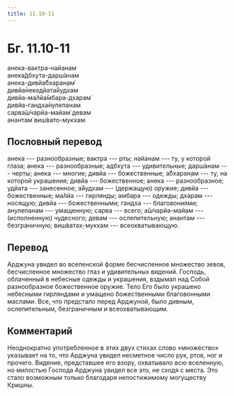 ```yaml
---
title: 11.10-11
---
```


# Бг. 11.10-11
анека-вактра-найанам<br/>
анека̄дбхута-дарш́анам<br/>
анека-дивйа̄бхаран̣ам̇<br/>
дивйа̄некодйата̄йудхам<br/>
дивйа-ма̄лйа̄мбара-дхарам̇<br/>
дивйа-гандха̄нулепанам<br/>
сарва̄ш́чарйа-майам̇ девам<br/>
анантам̇ виш́вато-мукхам
## Пословный перевод

анека --- разнообразные; вактра --- рты; найанам --- ту, у которой
глаза; анека --- разнообразные; адбхута --- удивительные; дарш́анам ---
черты; анека --- многие; дивйа --- божественные; а̄бхаран̣ам --- ту, на
которой украшения; дивйа --- божественное; анека --- разнообразное;
удйата --- занесенное; а̄йудхам --- (держащую) оружие; дивйа ---
божественные; ма̄лйа --- гирлянды; амбара --- одежды; дхарам --- носящую;
дивйа --- божественными; гандха --- благовониями; анулепанам ---
умащенную; сарва --- всего; а̄ш́чарйа-майам --- (исполненную) чудесного;
девам --- ослепительную; анантам --- безграничную; виш́ватах̣-мукхам ---
всеохватывающую.

## Перевод

Арджуна увидел во вселенской форме бесчисленное множество зевов,
бесчисленное множество глаз и удивительных видений. Господь, облаченный
в небесные одежды и украшения, вздымал над Собой разнообразное
божественное оружие. Тело Его было украшено небесными гирляндами и
умащено божественными благовонными маслами. Все, что предстало перед
Арджуной, было дивным, ослепительным, безграничным и всеохватывающим.

## Комментарий

Неоднократно употребленное в этих двух стихах слово «множество»
указывает на то, что Арджуна увидел несметное число рук, ртов, ног и
прочего. Видение, представшее его взору, охватывало всю вселенную, но
милостью Господа Арджуна увидел все это, не сходя с места. Это стало
возможным только благодаря непостижимому могуществу Кришны.

